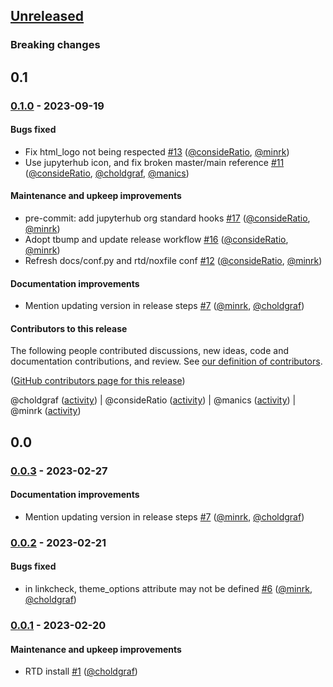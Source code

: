 ## [Unreleased]

### Breaking changes

<!--
    A PR introducing a breaking change should add an entry communicating that
    change to end users reading this changelog.
-->

## 0.1

### [0.1.0] - 2023-09-19

#### Bugs fixed

- Fix html_logo not being respected [#13](https://github.com/jupyterhub/jupyterhub-sphinx-theme/pull/13) ([@consideRatio](https://github.com/consideRatio), [@minrk](https://github.com/minrk))
- Use jupyterhub icon, and fix broken master/main reference [#11](https://github.com/jupyterhub/jupyterhub-sphinx-theme/pull/11) ([@consideRatio](https://github.com/consideRatio), [@choldgraf](https://github.com/choldgraf), [@manics](https://github.com/manics))

#### Maintenance and upkeep improvements

- pre-commit: add jupyterhub org standard hooks [#17](https://github.com/jupyterhub/jupyterhub-sphinx-theme/pull/17) ([@consideRatio](https://github.com/consideRatio), [@minrk](https://github.com/minrk))
- Adopt tbump and update release workflow [#16](https://github.com/jupyterhub/jupyterhub-sphinx-theme/pull/16) ([@consideRatio](https://github.com/consideRatio), [@minrk](https://github.com/minrk))
- Refresh docs/conf.py and rtd/noxfile conf [#12](https://github.com/jupyterhub/jupyterhub-sphinx-theme/pull/12) ([@consideRatio](https://github.com/consideRatio), [@minrk](https://github.com/minrk))

#### Documentation improvements

- Mention updating version in release steps [#7](https://github.com/jupyterhub/jupyterhub-sphinx-theme/pull/7) ([@minrk](https://github.com/minrk), [@choldgraf](https://github.com/choldgraf))

#### Contributors to this release

The following people contributed discussions, new ideas, code and documentation contributions, and review.
See [our definition of contributors](https://github-activity.readthedocs.io/en/latest/#how-does-this-tool-define-contributions-in-the-reports).

([GitHub contributors page for this release](https://github.com/jupyterhub/jupyterhub-sphinx-theme/graphs/contributors?from=2023-02-27&to=2023-09-19&type=c))

@choldgraf ([activity](https://github.com/search?q=repo%3Ajupyterhub%2Fjupyterhub-sphinx-theme+involves%3Acholdgraf+updated%3A2023-02-27..2023-09-19&type=Issues)) | @consideRatio ([activity](https://github.com/search?q=repo%3Ajupyterhub%2Fjupyterhub-sphinx-theme+involves%3AconsideRatio+updated%3A2023-02-27..2023-09-19&type=Issues)) | @manics ([activity](https://github.com/search?q=repo%3Ajupyterhub%2Fjupyterhub-sphinx-theme+involves%3Amanics+updated%3A2023-02-27..2023-09-19&type=Issues)) | @minrk ([activity](https://github.com/search?q=repo%3Ajupyterhub%2Fjupyterhub-sphinx-theme+involves%3Aminrk+updated%3A2023-02-27..2023-09-19&type=Issues))

## 0.0

### [0.0.3] - 2023-02-27

#### Documentation improvements

- Mention updating version in release steps [#7](https://github.com/jupyterhub/jupyterhub-sphinx-theme/pull/7) ([@minrk](https://github.com/minrk), [@choldgraf](https://github.com/choldgraf))

### [0.0.2] - 2023-02-21

#### Bugs fixed

- in linkcheck, theme_options attribute may not be defined [#6](https://github.com/jupyterhub/jupyterhub-sphinx-theme/pull/6) ([@minrk](https://github.com/minrk), [@choldgraf](https://github.com/choldgraf))

### [0.0.1] - 2023-02-20

#### Maintenance and upkeep improvements

- RTD install [#1](https://github.com/jupyterhub/jupyterhub-sphinx-theme/pull/1) ([@choldgraf](https://github.com/choldgraf))

[unreleased]: https://github.com/jupyterhub/kubespawner/compare/0.1.0...HEAD
[0.1.0]: https://github.com/jupyterhub/jupyterhub-sphinx-theme/compare/0.0.3...0.1.0
[0.0.3]: https://github.com/jupyterhub/jupyterhub-sphinx-theme/compare/0.0.2...0.0.3
[0.0.2]: https://github.com/jupyterhub/jupyterhub-sphinx-theme/compare/0.0.1...0.0.2
[0.0.1]: https://github.com/jupyterhub/jupyterhub-sphinx-theme/compare/c7487bebb6d471ed811c26092d3072c1995a0f90...0.0.1
